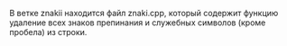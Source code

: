 В ветке znakii находится файл znaki.cpp, который содержит функцию удаление всех знаков препинания и служебных символов (кроме
пробела) из строки.
